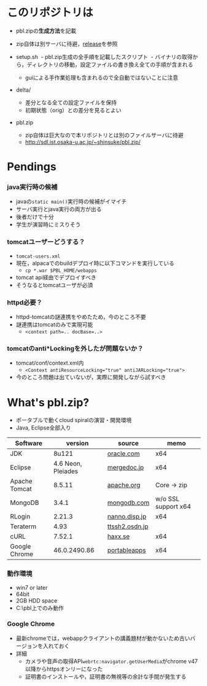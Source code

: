 # このリポジトリは
- pbl.zipの**生成方法**を記載
- zip自体は別サーバに待避，[release](https://github.com/spiralpartners/pbl.zip/releases)を参照

- setup.sh
  - pbl.zip生成の全手順を記載したスクリプト
  - バイナリの取得から，ディレクトリの移動，設定ファイルの書き換え全ての手順が含まれる
  - guiによる手作業処理も含まれるので全自動ではないことに注意

- delta/
  - 差分となる全ての設定ファイルを保持
  - 初期状態（orig）との差分を見るとよい

- pbl.zip
  - zip自体は巨大なので本リポジトリとは別のファイルサーバに待避
  - http://sdl.ist.osaka-u.ac.jp/~shinsuke/pbl.zip/


# Pendings
### java実行時の候補
- javaの`static main()`実行時の候補がイマイチ
- サーバ実行とjava実行の両方が出る
- 後者だけで十分
- 学生が演習時にミスりそう

### tomcatユーザーどうする？
- `tomcat-users.xml`
- 現在，alpacaでのbuildデプロイ時に以下コマンドを実行している
  - `cp *.war $PBL_HOME/webapps`
- tomcat api経由でデプロイすべき
- そうなるとtomcatユーザが必須


### httpd必要？
- httpd-tomcatの謎連携をやめたため，今のところ不要
- 謎連携はtomcatのみで実現可能
  - `<context path=.. docBase=..>`

### tomcatのanti*Lockingを外したが問題ないか？
- tomcat/conf/context.xml内
  - `<Context antiResourceLocking="true" antiJARLocking="true">`
- 今のところ問題は出ていないが，実際に開発しながら試すべき




# What's pbl.zip?
- ポータブルで動くcloud spiralの演習・開発環境
- Java, Eclipse全部入り

| Software | version | source | memo |
|--------|---------|--------|------|
| JDK | 8u121 | [oracle.com](http://www.oracle.com/technetwork/java/javase/downloads/index.html) | x64 |
| Eclipse | 4.6 Neon, Pleiades | [mergedoc.jp](http://mergedoc.osdn.jp/) | x64 |
| Apache Tomcat | 8.5.11 | [apache.org](http://tomcat.apache.org/) | Core → zip |
| MongoDB | 3.4.1 | [mongodb.com](https://www.mongodb.com/) | w/o SSL support x64 |
| RLogin | 2.21.3 | [nanno.disp.jp](http://nanno.dip.jp/softlib/man/rlogin/) | x64 |
| Teraterm | 4.93 | [ttssh2.osdn.jp](http://ttssh2.osdn.jp/) |
| cURL | 7.52.1 | [haxx.se](https://curl.haxx.se) | x64 |
| Google Chrome | 46.0.2490.86 | [portableapps](https://sourceforge.net/projects/portableapps/files/Google%20Chrome%20Portable/) | x64 |


### 動作環境
- win7 or later
- 64bit
- 2GB HDD space
- C:\pbl上でのみ動作


### Google Chrome
- 最新chromeでは，webappクライアントの講義題材が動かないため古いバージョンを入れておく
- 詳細
  - カメラや音声の取得API`webrtc:navigator.getUserMedia`がchrome v47以降からhttpsオンリーになった
  - 証明書のインストールや，証明書の無視等の余計な手間が発生する

